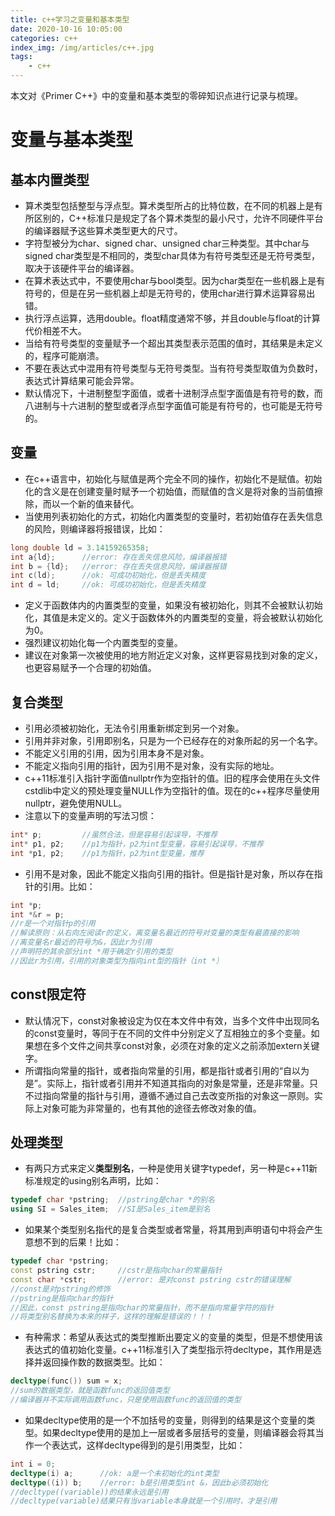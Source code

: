 ```yaml
---
title: c++学习之变量和基本类型
date: 2020-10-16 10:05:00
categories: c++
index_img: /img/articles/c++.jpg
tags:
	- c++
---
```


本文对《Primer C++》中的变量和基本类型的零碎知识点进行记录与梳理。

<!-- more -->

# 变量与基本类型

## 基本内置类型

- 算术类型包括整型与浮点型。算术类型所占的比特位数，在不同的机器上是有所区别的，C++标准只是规定了各个算术类型的最小尺寸，允许不同硬件平台的编译器赋予这些算术类型更大的尺寸。
- 字符型被分为char、signed char、unsigned char三种类型。其中char与signed char类型是不相同的，类型char具体为有符号类型还是无符号类型，取决于该硬件平台的编译器。
- 在算术表达式中，不要使用char与bool类型。因为char类型在一些机器上是有符号的，但是在另一些机器上却是无符号的，使用char进行算术运算容易出错。
- 执行浮点运算，选用double。float精度通常不够，并且double与float的计算代价相差不大。
- 当给有符号类型的变量赋予一个超出其类型表示范围的值时，其结果是未定义的，程序可能崩溃。
- 不要在表达式中混用有符号类型与无符号类型。当有符号类型取值为负数时，表达式计算结果可能会异常。
- 默认情况下，十进制整型字面值，或者十进制浮点型字面值是有符号的数，而八进制与十六进制的整型或者浮点型字面值可能是有符号的，也可能是无符号的。

## 变量

- 在c++语言中，初始化与赋值是两个完全不同的操作，初始化不是赋值。初始化的含义是在创建变量时赋予一个初始值，而赋值的含义是将对象的当前值擦除，而以一个新的值来替代。
- 当使用列表初始化的方式，初始化内置类型的变量时，若初始值存在丢失信息的风险，则编译器将报错误，比如：

~~~c++
long double ld = 3.14159265358;
int a{ld};		//error: 存在丢失信息风险，编译器报错
int b = {ld};	//error: 存在丢失信息风险，编译器报错
int c(ld);		//ok: 可成功初始化，但是丢失精度
int d = ld;		//ok: 可成功初始化，但是丢失精度
~~~

- 定义于函数体内的内置类型的变量，如果没有被初始化，则其不会被默认初始化，其值是未定义的。定义于函数体外的内置类型的变量，将会被默认初始化为0。
- 强烈建议初始化每一个内置类型的变量。
- 建议在对象第一次被使用的地方附近定义对象，这样更容易找到对象的定义，也更容易赋予一个合理的初始值。

## 复合类型

- 引用必须被初始化，无法令引用重新绑定到另一个对象。
- 引用并非对象，引用即别名，只是为一个已经存在的对象所起的另一个名字。
- 不能定义引用的引用，因为引用本身不是对象。
- 不能定义指向引用的指针，因为引用不是对象，没有实际的地址。
- c++11标准引入指针字面值nullptr作为空指针的值。旧的程序会使用在头文件cstdlib中定义的预处理变量NULL作为空指针的值。现在的c++程序尽量使用nullptr，避免使用NULL。
- 注意以下的变量声明的写法习惯：

~~~c++
int* p;			//虽然合法，但是容易引起误导，不推荐
int* p1, p2;	//p1为指针，p2为int型变量，容易引起误导，不推荐
int *p1, p2;	//p1为指针，p2为int型变量，推荐
~~~

- 引用不是对象，因此不能定义指向引用的指针。但是指针是对象，所以存在指针的引用。比如：

~~~c++
int *p;
int *&r = p;
//r是一个对指针p的引用
//解读原则：从右向左阅读r的定义，离变量名最近的符号对变量的类型有最直接的影响
//离变量名r最近的符号为&，因此r为引用
//声明符的其余部分int *用于确定r引用的类型
//因此r为引用，引用的对象类型为指向int型的指针（int *）
~~~

## const限定符

- 默认情况下，const对象被设定为仅在本文件中有效，当多个文件中出现同名的const变量时，等同于在不同的文件中分别定义了互相独立的多个变量。如果想在多个文件之间共享const对象，必须在对象的定义之前添加extern关键字。
- 所谓指向常量的指针，或者指向常量的引用，都是指针或者引用的“自以为是”。实际上，指针或者引用并不知道其指向的对象是常量，还是非常量。只不过指向常量的指针与引用，遵循不通过自己去改变所指的对象这一原则。实际上对象可能为非常量的，也有其他的途径去修改对象的值。

## 处理类型

- 有两只方式来定义**类型别名**，一种是使用关键字typedef，另一种是c++11新标准规定的using别名声明，比如：

~~~c++
typedef char *pstring;	//pstring是char *的别名
using SI = Sales_item;	//SI是Sales_item是别名
~~~

- 如果某个类型别名指代的是复合类型或者常量，将其用到声明语句中将会产生意想不到的后果！比如：

~~~c++
typedef char *pstring;
const pstring cstr;		//cstr是指向char的常量指针
const char *cstr;		//error: 是对const pstring cstr的错误理解
//const是对pstring的修饰
//pstring是指向char的指针
//因此，const pstring是指向char的常量指针，而不是指向常量字符的指针
//将类型别名替换为本来的样子，这样的理解是错误的！！！
~~~

- 有种需求：希望从表达式的类型推断出要定义的变量的类型，但是不想使用该表达式的值初始化变量。c++11标准引入了类型指示符decltype，其作用是选择并返回操作数的数据类型。比如：

~~~c++
decltype(func()) sum = x;
//sum的数据类型，就是函数func的返回值类型
//编译器并不实际调用函数func，只是使用函数func的返回值的类型
~~~

- 如果decltype使用的是一个不加括号的变量，则得到的结果是这个变量的类型。如果decltype使用的是加上一层或者多层括号的变量，则编译器会将其当作一个表达式，这样decltype得到的是引用类型，比如：

~~~c++
int i = 0;
decltype(i) a;		//ok: a是一个未初始化的int类型
decltype((i)) b;	//error: b是引用类型int &，因此b必须初始化
//decltype((variable))的结果永远是引用
//decltype(variable)结果只有当variable本身就是一个引用时，才是引用
~~~